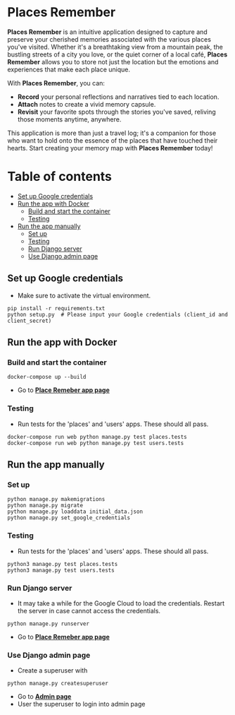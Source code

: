 # Places Remember

**Places Remember** is an intuitive application designed to capture and preserve your cherished memories associated with the various places you've visited. Whether it's a breathtaking view from a mountain peak, the bustling streets of a city you love, or the quiet corner of a local café, **Places Remember** allows you to store not just the location but the emotions and experiences that make each place unique.

With **Places Remember**, you can:

-   **Record** your personal reflections and narratives tied to each location.
-   **Attach** notes to create a vivid memory capsule.
-   **Revisit** your favorite spots through the stories you've saved, reliving those moments anytime, anywhere.

This application is more than just a travel log; it's a companion for those who want to hold onto the essence of the places that have touched their hearts. Start creating your memory map with **Places Remember** today!

# Table of contents

<!--ts-->

-   [Set up Google credentials](#set-up-google-credentials)
-   [Run the app with Docker](#run-the-app-with-docker)
    -   [Build and start the container](#build-and-start-the-container)
    -   [Testing](#testing)
-   [Run the app manually](#run-the-app-manually)
    -   [Set up](#set-up)
    -   [Testing](#testing)
    -   [Run Django server](#run-django-server)
    -   [Use Django admin page](#use-django-admin-page)

## Set up Google credentials

-   Make sure to activate the virtual environment.

```
pip install -r requirements.txt
python setup.py  # Please input your Google credentials (client_id and client_secret)
```

## Run the app with Docker

### Build and start the container

```
docker-compose up --build
```

-   Go to **[Place Remeber app page](http://127.0.0.1:8000)**

### Testing

-   Run tests for the 'places' and 'users' apps. These should all pass.

```
docker-compose run web python manage.py test places.tests
docker-compose run web python manage.py test users.tests
```

## Run the app manually

### Set up

```
python manage.py makemigrations
python manage.py migrate
python manage.py loaddata initial_data.json
python manage.py set_google_credentials
```

### Testing

-   Run tests for the 'places' and 'users' apps. These should all pass.

```
python3 manage.py test places.tests
python3 manage.py test users.tests
```

### Run Django server

-   It may take a while for the Google Cloud to load the credentials. Restart the server in case cannot access the credentials.

```
python manage.py runserver
```

-   Go to **[Place Remeber app page](http://127.0.0.1:8000)**

### Use Django admin page

-   Create a superuser with

```
python manage.py createsuperuser
```

-   Go to **[Admin page](http://127.0.0.1:8000/admin)**
-   User the superuser to login into admin page
